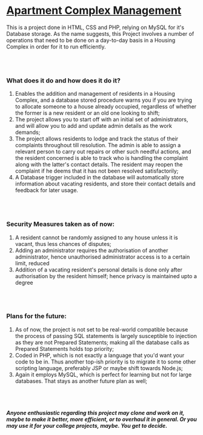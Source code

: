 <h1><u>Apartment Complex Management</u></h1>

This is a project done in HTML, CSS and PHP, relying on MySQL for it's Database storage. As the name suggests, this Project involves a number of operations that need to be done on a day-to-day basis in a Housing Complex in order for it to run efficiently.

<br /><br />

<h3><strong>What does it do and how does it do it?</strong></h3>
<ol>
  <li>Enables the addition and management of residents in a Housing Complex, and a database stored procedure warns you if you are trying to allocate someone to a house already occupied, regardless of whether the former is a new resident or an old one looking to shift;</li>
  <li>The project allows you to start off with an initial set of administrators, and will allow you to add and update admin details as the work demands;</li>
  <li>The project allows residents to lodge and track the status of their complaints throughout till resolution. The admin is able to assign a relevant person to carry out repairs or other such needful actions, and the resident concerned is able to track who is handling the complaint along with the latter's contact details. The resident may reopen the complaint if he deems that it has not been resolved satisfactorily;</li>
  <li>A Database trigger included in the database will automatically store information about vacating residents, and store their contact details and feedback for later usage.</li>
</ol>

<br /><br />

<h3><strong>Security Measures taken as of now: </strong></h3>
<ol>
  <li>A resident cannot be randomly assigned to any house unless it is vacant, thus less chances of disputes;</li>
  <li>Adding an administrator requires the authorisation of another administrator, hence unauthorised administrator access is to a certain limit, reduced</li>
  <li>Addition of a vacating resident's personal details is done only after authorisation by the resident himself; hence privacy is maintained upto a degree</li>
</ol>

<br /><br />

<h3><strong>Plans for the future:</strong></h3>
<ol>
  <li>As of now, the project is not set to be real-world compatible because the process of passing SQL statements is largely susceptible to injection as they are not Prepared Statements; making all the database calls as Prepared Statements holds top priority;</li>
  <li>Coded in PHP, which is not exactly a language that you'd want your code to be in. Thus another top-ish priority is to migrate it to some other scripting language, preferably JSP or maybe shift towards Node.js;</li>
  <li>Again it employs MySQL, which is perfect for learning but not for large databases. That stays as another future plan as well;</li>
</ol>

<br /><br />

<h5>Anyone enthusiastic regarding this project may clone and work on it, maybe to make it better, more efficient, or to overhaul it in general. Or you may use it for your college projects, maybe. You get to decide.</h5>
